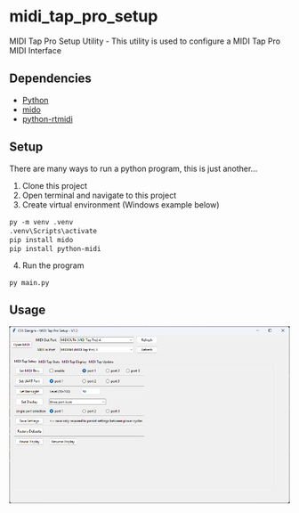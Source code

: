 # midi_tap_pro_setup
MIDI Tap Pro Setup Utility - This utility is used to configure a MIDI Tap Pro MIDI Interface
## Dependencies
* [Python](https://www.python.org/)
* [mido](https://pypi.org/project/mido/)
* [python-rtmidi](https://pypi.org/project/python-rtmidi/)
## Setup
There are many ways to run a python program, this is just another...
1. Clone this project
2. Open terminal and navigate to this project
3. Create virtual environment (Windows example below)
```console
py -m venv .venv
.venv\Scripts\activate
pip install mido
pip install python-midi
```
4. Run the program
```console
py main.py
```
## Usage
![app](https://github.com/cssdesignllc/midi_tap_pro_setup/blob/main/image/mtp_main.jpg)
